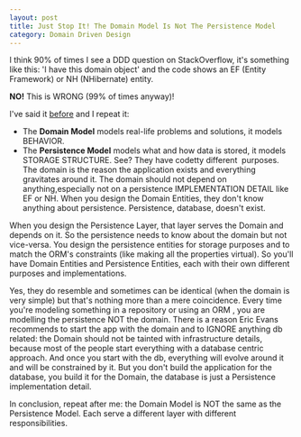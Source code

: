 ```yaml
---
layout: post
title: Just Stop It! The Domain Model Is Not The Persistence Model
category: Domain Driven Design
---
```


I think 90% of times I see a DDD question on StackOverflow, it's something like this: 'I have this domain object' and the code shows an EF (Entity Framework) or NH (NHibernate) entity.

 **NO!** This is WRONG (99% of times anyway)!

 I've said it [before](http://www.sapiensworks.com/blog/post/2012/02/08/Understanding-the-Model-in-MVC.aspx) and I repeat it:

  
  * The **Domain Model** models real-life problems and solutions, it models BEHAVIOR. 
  * The **Persistence Model** models what and how data is stored, it models STORAGE STRUCTURE.  See? They have codetty different  purposes. The domain is the reason the application exists and everything gravitates around it. The domain should not depend on anything,especially not on a persistence IMPLEMENTATION DETAIL like EF or NH. When you design the Domain Entities, they don't know anything about persistence. Persistence, database, doesn't exist.

 When you design the Persistence Layer, that layer serves the Domain and depends on it. So the persistence needs to know about the domain but not vice-versa. You design the persistence entities for storage purposes and to match the ORM's constraints (like making all the properties virtual). So you'll have Domain Entities and Persistence Entities, each with their own different purposes and implementations.

 Yes, they do resemble and sometimes can be identical (when the domain is very simple) but that's nothing more than a mere coincidence. Every time you're modeling something in a repository or using an ORM , you are modelling the persistence NOT the domain. There is a reason Eric Evans recommends to start the app with the domain and to IGNORE anything db related: the Domain should not be tainted with infrastructure details, because most of the people start everything with a database centric approach. And once you start with the db, everything will evolve around it and will be constrained by it. But you don't build the application for the database, you build it for the Domain, the database is just a Persistence implementation detail.

 In conclusion, repeat after me: the Domain Model is NOT the same as the Persistence Model. Each serve a different layer with different responsibilities.


